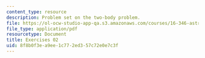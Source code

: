 ```yaml
---
content_type: resource
description: Problem set on the two-body problem.
file: https://ol-ocw-studio-app-qa.s3.amazonaws.com/courses/16-346-astrodynamics-fall-2008/8f8b0f3ea9ee1c772ed357c72e0e7c3f_ex_02.pdf
file_type: application/pdf
resourcetype: Document
title: Exercises 02
uid: 8f8b0f3e-a9ee-1c77-2ed3-57c72e0e7c3f
---
```

